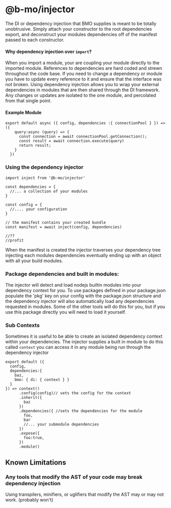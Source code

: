 # @b-mo/injector

The DI or dependency injection that BMO supplies is meant to be totally unobtrusive.
Simply attach your constructor to the root dependencies export, and deconstruct your modules dependencies
off of the manifest passed to each constructor.

#### Why dependency injection over `import`?

When you import a module, your are coupling your module directly to the imported module.
References to dependencies are hard coded and strewn throughout the code base.
If you need to change a dependency or module you have to update every reference to it and ensure that
the interface was not broken. Using dependency injection allows you to wrap your
external dependencies in modules that are then shared through the DI framework.
Any changes or updates are isolated to the one module, and percolated from that single point.


#### Example Module

```
export default async ({ config, dependencies :{ connectionPool } }) => ({
    query:async (query) => {
      const connection = await connectionPool.getConnection();
      const result = await connection.execute(query)
      return result;
    }
  })
```


### Using the dependency injector

```
import inject from '@b-mo/injector'

const dependencies = {
  //... a collection of your modules
}

const config = {
  //.... your configuration
}

// the manifest contains your created bundle
const manifest = await inject(config, dependencies)

//??
//profit

```

When the manifest is created the injector traverses your dependency tree injecting each modules dependencies
eventually ending up with an object with all your build modules.

### Package dependencies and built in modules:
The injector will detect and load nodejs builtin modules into your dependency context for you.
To use packages defined in your package.json populate the 'pkg' key on your config with the package.json
structure and the dependency injector will also automatically load any dependencies requested in modules.
Some of the other tools will do this for you, but if you use this package directly you will need to load it yourself.

### Sub Contexts
Sometimes it is useful to be able to create an isolated dependency context within your dependencies.
The injector supplies a built in module to do this called `context` you can access it in any module being run
through the dependency injector


```
export default ({
  config,
  dependencies:{
    baz,
    bmo: { di: { context } }
  }
}) => context()
      .config(config)// sets the config for the context
      .inherit({
        baz
      })
      .dependencies({ //sets the dependencies for the module
        foo,
        bar
        //... your submodule dependencies
      })
      .expose({
        foo:true,
      })
      .module()
```

## Known Limitations

### Any tools that modify the AST of your code may break dependency injection

Using transpilers, minifiers, or uglifiers that modify the AST may or may not work. (probably won't)

